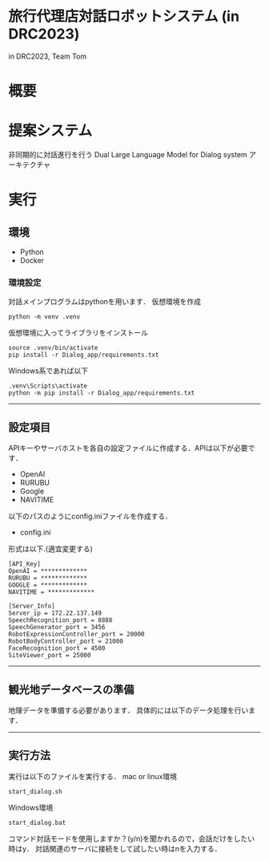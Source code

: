 # 旅行代理店対話ロボットシステム (in DRC2023)
in DRC2023, Team Tom
# 概要

# 提案システム
非同期的に対話進行を行う Dual Large Language Model for Dialog system アーキテクチャ

# 実行
## 環境
- Python
- Docker
  
### 環境設定
対話メインプログラムはpythonを用います．
仮想環境を作成

```
python -m venv .venv 
```

仮想環境に入ってライブラリをインストール
```
source .venv/bin/activate
pip install -r Dialog_app/requirements.txt
```
Windows系であれば以下
```
.venv\Scripts\activate
python -m pip install -r Dialog_app/requirements.txt
```

---
## 設定項目
APIキーやサーバホストを各自の設定ファイルに作成する．APIは以下が必要です．
- OpenAI
- RURUBU
- Google
- NAVITIME
  
以下のパスのようにconfig.iniファイルを作成する．
- config.ini

形式は以下.(適宜変更する)

```
[API_Key]
OpenAI = *************
RURUBU = *************
GOOGLE = *************
NAVITIME = *************

[Server_Info]
Server_ip = 172.22.137.149
SpeechRecognition_port = 8888
SpeechGenerator_port = 3456
RobotExpressionController_port = 20000
RobotBodyController_port = 21000
FaceRecognition_port = 4500
SiteViewer_port = 25000
```

---
## 観光地データベースの準備
地理データを準備する必要があります．
具体的には以下のデータ処理を行います．

---
## 実行方法
実行は以下のファイルを実行する．
mac or linux環境
```
start_dialog.sh
```
Windows環境
```
start_dialog.bat
```

コマンド対話モードを使用しますか？(y/n)を聞かれるので，会話だけをしたい時はy．
対話関連のサーバに接続をして試したい時はnを入力する．
